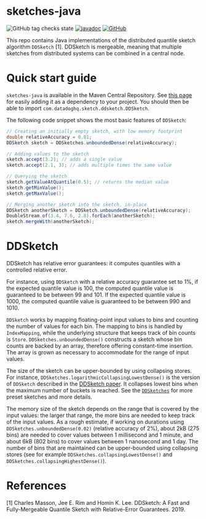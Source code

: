 # sketches-java

![GitHub tag checks state](https://img.shields.io/github/checks-status/DataDog/sketches-java/master?style=flat-square)
[![javadoc](https://javadoc.io/badge2/com.datadoghq/sketches-java/javadoc.svg?style=flat-square)](https://javadoc.io/doc/com.datadoghq/sketches-java)
[![GitHub](https://img.shields.io/github/license/DataDog/sketches-java?style=flat-square)](https://github.com/DataDog/sketches-java/blob/master/LICENSE)

This repo contains Java implementations of the distributed quantile sketch algorithm `DDSketch` [1]. DDSketch is mergeable, meaning that multiple sketches from distributed systems can be combined in a central node.

# Quick start guide

`sketches-java` is available in the Maven Central Repository. See [this page](https://search.maven.org/artifact/com.datadoghq/sketches-java) for easily adding it as a dependency to your project. You should then be able to import `com.datadoghq.sketch.ddsketch.DDSketch`.

The following code snippet shows the most basic features of `DDSketch`:

```java
// Creating an initially empty sketch, with low memory footprint
double relativeAccuracy = 0.01;
DDSketch sketch = DDSketches.unboundedDense(relativeAccuracy);

// Adding values to the sketch
sketch.accept(3.2); // adds a single value
sketch.accept(2.1, 3); // adds multiple times the same value

// Querying the sketch
sketch.getValueAtQuantile(0.5); // returns the median value
sketch.getMinValue();
sketch.getMaxValue();

// Merging another sketch into the sketch, in-place
DDSketch anotherSketch = DDSketch.unboundedDense(relativeAccuracy);
DoubleStream.of(3.4, 7.6, 2.8).forEach(anotherSketch);
sketch.mergeWith(anotherSketch);
```

# DDSketch

DDSketch has relative error guarantees: it computes quantiles with a controlled relative error.

For instance, using `DDSketch` with a relative accuracy guarantee set to 1%, if the expected quantile value is 100, the computed quantile value is guaranteed to be between 99 and 101. If the expected quantile value is 1000, the computed quantile value is guaranteed to be between 990 and 1010.

`DDSketch` works by mapping floating-point input values to bins and counting the number of values for each bin. The mapping to bins is handled by `IndexMapping`, while the underlying structure that keeps track of bin counts is `Store`. `DDSketches.unboundedDense()` constructs a sketch whose bin counts are backed by an array, therefore offering constant-time insertion. The array is grown as necessary to accommodate for the range of input values.  

The size of the sketch can be upper-bounded by using collapsing stores. For instance, `DDSketches.logarithmicCollapsingLowestDense()` is the version of `DDSketch` described in the [DDSketch paper](http://www.vldb.org/pvldb/vol12/p2195-masson.pdf). It collapses lowest bins when the maximum number of buckets is reached. See the [`DDSketches`](src/main/java/com/datadoghq/sketch/ddsketch/DDSketches.java) for more preset sketches and more details.

The memory size of the sketch depends on the range that is covered by the input values: the larger that range, the more bins are needed to keep track of the input values. As a rough estimate, if working on durations using `DDSketches.unboundedDense(0.02)` (relative accuracy of 2%), about 2kB (275 bins) are needed to cover values between 1 millisecond and 1 minute, and about 6kB (802 bins) to cover values between 1 nanosecond and 1 day. The number of bins that are maintained can be upper-bounded using collapsing stores (see for example `DDSketches.collapsingLowestDense()` and `DDSketches.collapsingHighestDense()`).

# References
[1] Charles Masson, Jee E. Rim and Homin K. Lee. DDSketch: A Fast and Fully-Mergeable Quantile Sketch with Relative-Error Guarantees. 2019.
